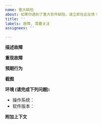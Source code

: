 ```yaml
---
name: 重大缺陷
about: 如果你遇到了重大软件缺陷，请立即在此反馈！
title: ''
labels: 故障, 需要关注
assignees: ''

---
```


**描述故障**
<!-- 清晰简明描述该BUG。 -->

**重现故障**
<!-- 按步骤清晰简明描述如何重现，就像: -->

**预期行为**
<!-- 清晰简明描述您期望发生的事情。 -->

**截图**
<!-- 如果适用，请添加屏幕截图以帮助解释您的问题。 -->

**环境 (请完成下列问题):**
 - 操作系统：
 - 软件版本：

**附加上下文**
<!-- 在此处添加有关该问题的任何其他上下文。 -->
